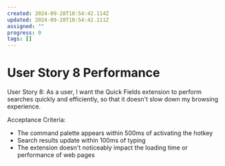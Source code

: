 ```yaml
---
created: 2024-09-28T10:54:42.114Z
updated: 2024-09-28T10:54:42.111Z
assigned: ""
progress: 0
tags: []
---
```


# User Story 8 Performance

User Story 8:
As a user, I want the Quick Fields extension to perform searches quickly and efficiently, so that it doesn't slow down my browsing experience.

Acceptance Criteria:
- The command palette appears within 500ms of activating the hotkey
- Search results update within 100ms of typing
- The extension doesn't noticeably impact the loading time or performance of web pages
